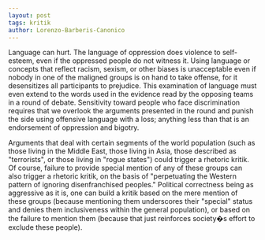 ```yaml
---
layout: post
tags: kritik
author: Lorenzo-Barberis-Canonico
---
```


Language can hurt. The language of oppression does violence to self-esteem, even if the oppressed people do not witness it. Using language or concepts that reflect racism, sexism, or other biases is unacceptable even if nobody in one of the maligned groups is on hand to take offense, for it desensitizes all participants to prejudice. This examination of language must even extend to the words used in the evidence read by the opposing teams in a round of debate. Sensitivity toward people who face discrimination requires that we overlook the arguments presented in the round and punish the side using offensive language with a loss; anything less than that is an endorsement of oppression and bigotry.

Arguments that deal with certain segments of the world population (such as those living in the Middle East, those living in Asia, those described as "terrorists", or those living in "rogue states") could trigger a rhetoric kritik. Of course, failure to provide special mention of any of these groups can also trigger a rhetoric kritik, on the basis of "perpetuating the Western pattern of ignoring disenfranchised peoples." Political correctness being as aggressive as it is, one can build a kritik based on the mere mention of these groups (because mentioning them underscores their "special" status and denies them inclusiveness within the general population), or based on the failure to mention them (because that just reinforces society�s effort to exclude these people). 

